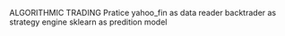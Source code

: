 ALGORITHMIC TRADING Pratice
yahoo_fin as data reader
backtrader as strategy engine
sklearn as predition model
